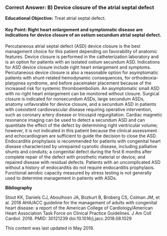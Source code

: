 
### Correct Answer: B) Device closure of the atrial septal defect 

**Educational Objective:** Treat atrial septal defect.

#### **Key Point:** Right heart enlargement and symptomatic disease are indications for device closure of an ostium secundum atrial septal defect.

Percutaneous atrial septal defect (ASD) device closure is the best management choice for this patient depending on favorability of anatomic features. Device closure is performed in the catheterization laboratory and is an option for patients with an isolated ostium secundum ASD. Indications for ASD device closure include right heart enlargement and symptoms. Percutaneous device closure is also a reasonable option for asymptomatic patients with shunt-related hemodynamic consequences, for orthodeoxia-platypnea syndrome, and before pacemaker placement because of the increased risk for systemic thromboembolism. An asymptomatic small ASD with no right heart enlargement can be monitored without closure. Surgical closure is indicated for nonsecundum ASDs, large secundum ASDs, anatomy unfavorable for device closure, and a secundum ASD in patients with coexistent cardiovascular disease requiring operative intervention, such as coronary artery disease or tricuspid regurgitation.
Cardiac magnetic resonance imaging can be used to detect a secundum ASD and can quantitate the effect of the defect by determining right ventricular volume; however, it is not indicated in this patient because the clinical assessment and echocardiogram are sufficient to guide the decision to close the ASD.
Endocarditis prophylaxis is recommended for patients with congenital heart disease characterized by unrepaired cyanotic disease, including palliative shunts and conduits; a congenital defect during the first 6 months after complete repair of the defect with prosthetic material or device; and repaired disease with residual defects. Patients with an uncomplicated ASD without a history of endocarditis do not require endocarditis prophylaxis.
Functional aerobic capacity measured by stress testing is not generally used to determine management in patients with ASDs.

**Bibliography**

Stout KK, Daniels CJ, Aboulhosn JA, Bozkurt B, Broberg CS, Colman JM, et al. 2018 AHA/ACC guideline for the management of adults with congenital heart disease: a report of the American College of Cardiology/American Heart Association Task Force on Clinical Practice Guidelines. J Am Coll Cardiol. 2018. PMID: 30121239 doi:10.1016/j.jacc.2018.08.1029

This content was last updated in May 2019.